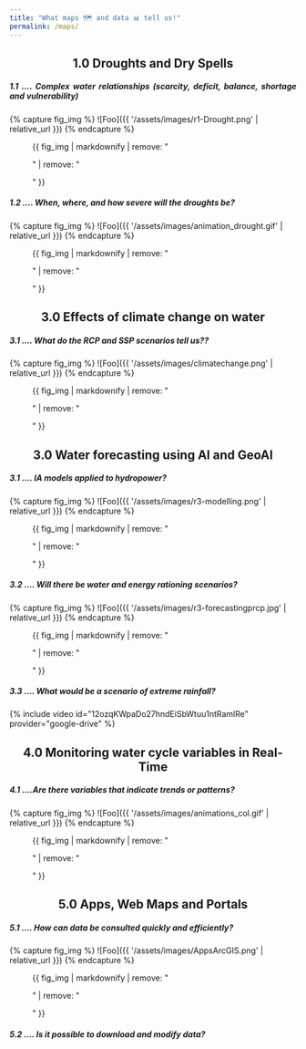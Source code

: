 ```yaml
---
title: "What maps 🗺 and data 📊 tell us!"
permalink: /maps/
---
```


<h2 align="center"> 1.0 Droughts and Dry Spells </h2>

<h5 align="justify"> 1.1 .... Complex water relationships (scarcity, deficit, balance, shortage and vulnerability) </h5>

{% capture fig_img %}
![Foo]({{ '/assets/images/r1-Drought.png' | relative_url }})
{% endcapture %}

<figure>
  {{ fig_img | markdownify | remove: "<p>" | remove: "</p>" }}
  <figcaption></figcaption>
</figure>

<h5 align="justify"> 1.2 .... When, where, and how severe will the droughts be? </h5>

{% capture fig_img %}
![Foo]({{ '/assets/images/animation_drought.gif' | relative_url }})
{% endcapture %}

<figure>
  {{ fig_img | markdownify | remove: "<p>" | remove: "</p>" }}
  <figcaption></figcaption>
</figure>

<h2 align="center"> 3.0 Effects of climate change on water </h2>

<h5 align="justify"> 3.1 .... What do the RCP and SSP scenarios tell us?? </h5>

{% capture fig_img %}
![Foo]({{ '/assets/images/climatechange.png' | relative_url }})
{% endcapture %}

<figure>
  {{ fig_img | markdownify | remove: "<p>" | remove: "</p>" }}
  <figcaption></figcaption>
</figure>


<h2 align="center"> 3.0 Water forecasting using AI and GeoAI </h2>

<h5 align="justify"> 3.1 .... IA models applied to hydropower? </h5>

{% capture fig_img %}
![Foo]({{ '/assets/images/r3-modelling.png' | relative_url }})
{% endcapture %}

<figure>
  {{ fig_img | markdownify | remove: "<p>" | remove: "</p>" }}
  <figcaption></figcaption>
</figure>

<h5 align="justify"> 3.2 .... Will there be water and energy rationing scenarios? </h5>

{% capture fig_img %}
![Foo]({{ '/assets/images/r3-forecastingprcp.jpg' | relative_url }})
{% endcapture %}

<figure>
  {{ fig_img | markdownify | remove: "<p>" | remove: "</p>" }}
  <figcaption></figcaption>
</figure>

<h5 align="justify"> 3.3 .... What would be a scenario of extreme rainfall? </h5>

{% include video id="12ozqKWpaDo27hndEiSbWtuu1ntRamlRe" provider="google-drive" %}


<h2 align="center"> 4.0 Monitoring water cycle variables in Real-Time </h2>

<h5 align="justify"> 4.1 ....Are there variables that indicate trends or patterns? </h5>

{% capture fig_img %}
![Foo]({{ '/assets/images/animations_col.gif' | relative_url }})
{% endcapture %}

<figure>
  {{ fig_img | markdownify | remove: "<p>" | remove: "</p>" }}
  <figcaption></figcaption>
</figure>

<h2 align="center"> 5.0 Apps, Web Maps and Portals </h2>

<h5 align="justify"> 5.1 .... How can data be consulted quickly and efficiently? </h5>

{% capture fig_img %}
![Foo]({{ '/assets/images/AppsArcGIS.png' | relative_url }})
{% endcapture %}

<figure>
  {{ fig_img | markdownify | remove: "<p>" | remove: "</p>" }}
  <figcaption></figcaption>
</figure>

<h5 align="justify"> 5.2 .... Is it possible to download and modify data? </h5>

